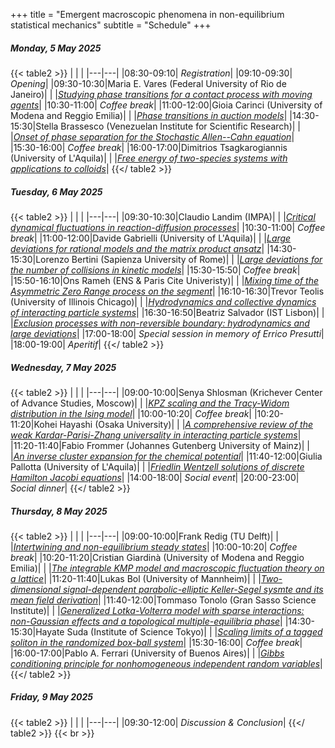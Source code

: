 +++
title = "Emergent macroscopic phenomena in non-equilibrium statistical mechanics"
subtitle = "Schedule"
+++


#####  Monday, 5 May 2025

{{< table2 >}}
|   |   |
|---|---|
|08:30-09:10| *Registration*|
|09:10-09:30| *Opening*|
|09:30-10:30|Maria E. Vares (Federal University of Rio de Janeiro)|
|  |[*Studying phase transitions for a contact process with moving agents*](/workshop3/maria_e_vares)|
|10:30-11:00| *Coffee break*|
|11:00-12:00|Gioia Carinci (University of Modena and Reggio Emilia)|
|  |[*Phase transitions in auction models*](/workshop3/gioia_carinci)|
|14:30-15:30|Stella Brassesco (Venezuelan Institute for Scientific Research)|
|  |[*Onset of phase separation for the  Stochastic Allen--Cahn equation*](/workshop3/stella_brassesco)|
|15:30-16:00| *Coffee break*|
|16:00-17:00|Dimitrios Tsagkarogiannis (University of L'Aquila)|
|  |[*Free energy of two-species systems with applications to colloids*](/workshop3/dimitrios_tsagkarogiannis)|
{{</ table2 >}}

#####  Tuesday, 6 May 2025

{{< table2 >}}
|   |   |
|---|---|
|09:30-10:30|Claudio Landim (IMPA)|
|  |[*Critical dynamical fluctuations in reaction-diffusion processes*](/workshop3/claudio_landim)|
|10:30-11:00| *Coffee break*|
|11:00-12:00|Davide Gabrielli (University of L'Aquila)|
|  |[*Large deviations for rational models and the matrix product ansatz*](/workshop3/davide_gabrielli)|
|14:30-15:30|Lorenzo Bertini (Sapienza University of Rome)|
|  |[*Large deviations for the number of collisions in kinetic models*](/workshop3/lorenzo_bertini)|
|15:30-15:50| *Coffee break*|
|15:50-16:10|Ons Rameh (ENS & Paris Cite Univeristy)|
|  |[*Mixing time of the Asymmetric Zero Range process on the segment*](/workshop3/ons_rameh)|
|16:10-16:30|Trevor Teolis (University of Illinois Chicago)|
|  |[*Hydrodynamics and collective dynamics of interacting particle systems*](/workshop3/trevor_teolis)|
|16:30-16:50|Beatriz Salvador (IST Lisbon)|
|  |[*Exclusion processes with non-reversible boundary: hydrodynamics and large deviations*](/workshop3/beatriz_salvador)|
|17:00-18:00| *Special session in memory of Errico Presutti*|
|18:00-19:00| *Aperitif*|
{{</ table2 >}}

#####  Wednesday, 7 May 2025

{{< table2 >}}
|   |   |
|---|---|
|09:00-10:00|Senya Shlosman (Krichever Center of Advance Studies, Moscow)|
|  |[*KPZ scaling and the Tracy-Widom distribution in the Ising model*](/workshop3/senya_shlosman)|
|10:00-10:20| *Coffee break*|
|10:20-11:20|Kohei Hayashi (Osaka University)|
|  |[*A comprehensive review of the weak Kardar-Parisi-Zhang universality in interacting particle systems*](/workshop3/kohei_hayashi)|
|11:20-11:40|Fabio Frommer (Johannes Gutenberg University of Mainz)|
|  |[*An inverse cluster expansion for the chemical potential*](/workshop3/fabio_frommer)|
|11:40-12:00|Giulia Pallotta (University of L'Aquila)|
|  |[*Friedlin Wentzell solutions of discrete Hamilton Jacobi equations*](/workshop3/giulia_pallotta)|
|14:00-18:00| *Social event*|
|20:00-23:00| *Social dinner*|
{{</ table2 >}}

#####  Thursday, 8 May 2025

{{< table2 >}}
|   |   |
|---|---|
|09:00-10:00|Frank Redig (TU Delft)|
|  |[*Intertwining and non-equilibrium steady states*](/workshop3/frank_redig)|
|10:00-10:20| *Coffee break*|
|10:20-11:20|Cristian Giardinà (University of Modena and Reggio Emilia)|
|  |[*The integrable KMP model and macroscopic fluctuation theory on a lattice*](/workshop3/cristian_giardinà)|
|11:20-11:40|Lukas Bol (University of Mannheim)|
|  |[*Two-dimensional signal-dependent parabolic-elliptic Keller-Segel sysmte and its mean field derivation*](/workshop3/lukas_bol)|
|11:40-12:00|Tommaso Tonolo (Gran Sasso Science Institute)|
|  |[*Generalized Lotka-Volterra model with sparse interactions: non-Gaussian effects and a topological multiple-equilibria phase*](/workshop3/tommaso_tonolo)|
|14:30-15:30|Hayate Suda (Institute of Science Tokyo)|
|  |[*Scaling limits of a tagged soliton in the randomized box-ball system*](/workshop3/hayate_suda)|
|15:30-16:00| *Coffee break*|
|16:00-17:00|Pablo A. Ferrari (University of Buenos Aires)|
|  |[*Gibbs conditioning principle for nonhomogeneous independent random variables*](/workshop3/pablo_a_ferrari)|
{{</ table2 >}}

#####  Friday, 9 May 2025

{{< table2 >}}
|   |   |
|---|---|
|09:30-12:00| *Discussion & Conclusion*|
{{</ table2 >}}
{{< br >}}